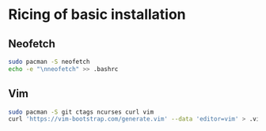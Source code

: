 # Ricing of basic installation

## Neofetch

```bash
sudo pacman -S neofetch
echo -e "\nneofetch" >> .bashrc
```

## Vim

```bash
sudo pacman -S git ctags ncurses curl vim
curl 'https://vim-bootstrap.com/generate.vim' --data 'editor=vim' > .vimrc
```
